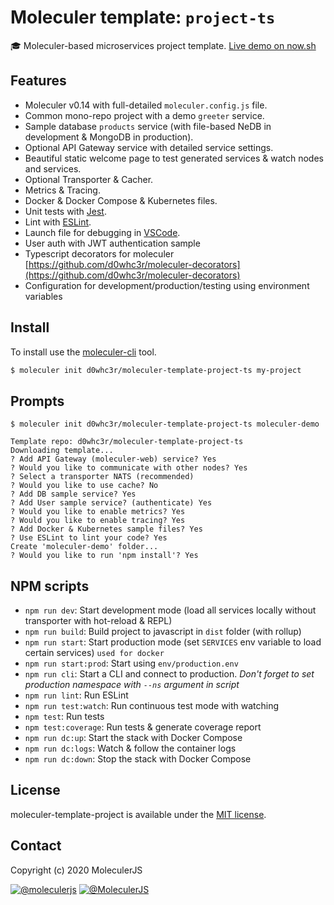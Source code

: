 # Moleculer template: `project-ts`
:mortar_board: Moleculer-based microservices project template. [Live demo on now.sh](https://moleculer-demo-project-ts.now.sh/)

## Features
- Moleculer v0.14 with full-detailed `moleculer.config.js` file.
- Common mono-repo project with a demo `greeter` service.
- Sample database `products` service (with file-based NeDB in development & MongoDB in production).
- Optional API Gateway service with detailed service settings.
- Beautiful static welcome page to test generated services & watch nodes and services.
- Optional Transporter & Cacher.
- Metrics & Tracing.
- Docker & Docker Compose & Kubernetes files.
- Unit tests with [Jest](http://facebook.github.io/jest/).
- Lint with [ESLint](http://eslint.org/).
- Launch file for debugging in [VSCode](https://code.visualstudio.com/).
- User auth with JWT authentication sample
- Typescript decorators for moleculer [https://github.com/d0whc3r/moleculer-decorators](https://github.com/d0whc3r/moleculer-decorators)
- Configuration for development/production/testing using environment variables


## Install
To install use the [moleculer-cli](https://github.com/moleculerjs/moleculer-cli) tool.

```bash
$ moleculer init d0whc3r/moleculer-template-project-ts my-project
```

## Prompts
```
$ moleculer init d0whc3r/moleculer-template-project-ts moleculer-demo

Template repo: d0whc3r/moleculer-template-project-ts
Downloading template...
? Add API Gateway (moleculer-web) service? Yes
? Would you like to communicate with other nodes? Yes
? Select a transporter NATS (recommended)
? Would you like to use cache? No
? Add DB sample service? Yes
? Add User sample service? (authenticate) Yes
? Would you like to enable metrics? Yes
? Would you like to enable tracing? Yes
? Add Docker & Kubernetes sample files? Yes
? Use ESLint to lint your code? Yes
Create 'moleculer-demo' folder...
? Would you like to run 'npm install'? Yes
```

## NPM scripts
- `npm run dev`: Start development mode (load all services locally without transporter with hot-reload & REPL)
- `npm run build`: Build project to javascript in `dist` folder (with rollup)
- `npm run start`: Start production mode (set `SERVICES` env variable to load certain services) `used for docker`
- `npm run start:prod`: Start using `env/production.env`
- `npm run cli`: Start a CLI and connect to production. _Don't forget to set production namespace with `--ns` argument in script_
- `npm run lint`: Run ESLint
- `npm run test:watch`: Run continuous test mode with watching
- `npm test`: Run tests
- `npm test:coverage`: Run tests & generate coverage report
- `npm run dc:up`: Start the stack with Docker Compose
- `npm run dc:logs`: Watch & follow the container logs
- `npm run dc:down`: Stop the stack with Docker Compose

## License
moleculer-template-project is available under the [MIT license](https://tldrlegal.com/license/mit-license).

## Contact
Copyright (c) 2020 MoleculerJS

[![@moleculerjs](https://img.shields.io/badge/github-moleculerjs-green.svg)](https://github.com/moleculerjs) [![@MoleculerJS](https://img.shields.io/badge/twitter-MoleculerJS-blue.svg)](https://twitter.com/MoleculerJS)
